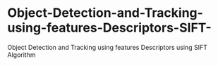 # Object-Detection-and-Tracking-using-features-Descriptors-SIFT-
Object Detection and Tracking using features Descriptors using SIFT Algorithm

